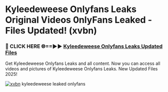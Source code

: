 # Kyleedeweese Onlyfans Leaks Original Videos 0nlyFans Leaked - Files Updated! (xvbn)

<h3>🔴 CLICK HERE 🌐==►► <a href="https://tinyurl.com/2jnfzry5" rel="nofollow">Kyleedeweese Onlyfans Leaks Updated Files</a></h3>

Get Kyleedeweese Onlyfans Leaks and all content. Now you can access all videos and pictures of Kyleedeweese Onlyfans Leaks. New Updated Files 2025!

[![xvbn](https://i.imgur.com/GyGTBgg.gif)](https://tinyurl.com/2jnfzry5)
kyleedeweese leaked onlyfans